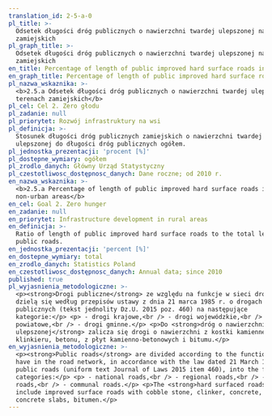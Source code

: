 ```yaml
---
translation_id: 2-5-a-0
pl_title: >-
  Odsetek długości dróg publicznych o nawierzchni twardej ulepszonej na terenach
  zamiejskich
pl_graph_title: >-
  Odsetek długości dróg publicznych o nawierzchni twardej ulepszonej na terenach
  zamiejskich
en_title: Percentage of length of public improved hard surface roads in non-urban areas
en_graph_title: Percentage of length of public improved hard surface roads in non-urban areas
pl_nazwa_wskaznika: >-
  <b>2.5.a Odsetek długości dróg publicznych o nawierzchni twardej ulepszonej na
  terenach zamiejskich</b>
pl_cel: Cel 2. Zero głodu
pl_zadanie: null
pl_priorytet: Rozwój infrastruktury na wsi
pl_definicja: >-
  Stosunek długości dróg publicznych zamiejskich o nawierzchni twardej
  ulepszonej do długości dróg publicznych ogółem.
pl_jednostka_prezentacji: 'procent [%]'
pl_dostepne_wymiary: ogółem
pl_zrodlo_danych: Główny Urząd Statystyczny
pl_czestotliwosc_dostępnosc_danych: Dane roczne; od 2010 r.
en_nazwa_wskaznika: >-
  <b>2.5.a Percentage of length of public improved hard surface roads in
  non-urban areas</b>
en_cel: Goal 2. Zero hunger
en_zadanie: null
en_priorytet: Infrastructure development in rural areas
en_definicja: >-
  Ratio of length of public improved hard surface roads to the total length of
  public roads.
en_jednostka_prezentacji: 'percent [%]'
en_dostepne_wymiary: total
en_zrodlo_danych: Statistics Poland
en_czestotliwosc_dostępnosc_danych: Annual data; since 2010
published: true
pl_wyjasnienia_metodologiczne: >-
  <p><strong>Drogi publiczne</strong> ze względu na funkcje w sieci drogowej
  dzielą się według przepisów ustawy z dnia 21 marca 1985 r. o drogach
  publicznych (tekst jednolity Dz.U. 2015 poz. 460) na następujące
  kategorie:</p> <p> - drogi krajowe,<br /> - drogi wojewódzkie,<br /> - drogi
  powiatowe,<br /> - drogi gminne.</p> <p>Do <strong>dróg o nawierzchni twardej
  ulepszonej</strong> zalicza się drogi o nawierzchni z kostki kamiennej,
  klinkieru, betonu, z płyt kamienno-betonowych i bitumu.</p>
en_wyjasnienia_metodologiczne: >-
  <p><strong>Public roads</strong> are divided according to the function they
  have in the road network, in accordance with the law dated 21 March 1985 on
  public roads (uniform text Journal of Laws 2015 item 460), into the following
  categories:</p> <p> - national roads,<br /> - regional roads,<br /> - district
  roads,<br /> - communal roads.</p> <p>The <strong>hard surfaced roads</strong>
  include improved surface roads with cobble stone, clinker, concrete, stone and
  concrete slabs, bitumen.</p>
---
```

